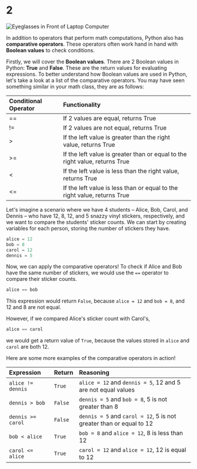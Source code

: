 # 2

![Eyeglasses in Front of Laptop Computer](https://images.pexels.com/photos/1181253/pexels-photo-1181253.jpeg?auto=compress&cs=tinysrgb&h=750&w=1260)

In addition to operators that perform math computations, Python also has **comparative operators**. These operators often work hand in hand with **Boolean values** to check conditions.

Firstly, we will cover the **Boolean values**. There are 2 Boolean values in Python: **True** and **False**. These are the return values for evaluating expressions. To better understand how Boolean values are used in Python, let's take a look at a list of the comparative operators. You may have seen something similar in your math class, they are as follows:

| Conditional Operator | Functionality |
| :--- | :--- |
| == | If 2 values are equal, returns True |
| != | If 2 values are not equal, returns True |
| &gt; | If the left value is greater than the right value, returns True |
| &gt;= | If the left value is greater than or equal to the right value, returns True |
| &lt; | If the left value is less than the right value, returns True |
| &lt;= | If the left value is less than or equal to the right value, returns True |

Let's imagine a scenario where we have 4 students – Alice, Bob, Carol, and Dennis – who have 12, 8, 12, and 5 snazzy vinyl stickers, respectively, and we want to compare the students' sticker counts. We can start by creating variables for each person, storing the number of stickers they have.

```python
alice = 12
bob = 8
carol = 12
dennis = 5
```

Now, we can apply the comparative operators! To check if Alice and Bob have the same number of stickers, we would use the `==` operator to compare their sticker counts.

```python
alice == bob
```

This expression would return `False`, because `alice = 12` and `bob = 8`, and 12 and 8 are not equal.

However, if we compared Alice's sticker count with Carol's,

```python
alice == carol
```

we would get a return value of `True`, because the values stored in `alice` and `carol` are both 12.

Here are some more examples of the comparative operators in action!

| Expression | Return | Reasoning |
| :--- | :--- | :--- |
| `alice != dennis` | `True` | `alice = 12` and `dennis = 5`, 12 and 5 are not equal values |
| `dennis > bob` | `False` | `dennis = 5` and `bob = 8`, 5 is not greater than 8 |
| `dennis >= carol` | `False` | `dennis = 5` and `carol = 12`, 5 is not greater than or equal to 12 |
| `bob < alice` | `True` | `bob = 8` and `alice = 12`, 8 is less than 12 |
| `carol <= alice` | `True` | `carol = 12` and `alice = 12`, 12 is equal to 12 |

